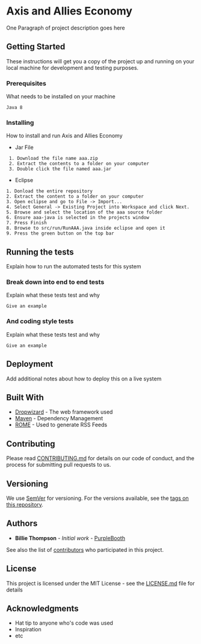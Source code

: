 # Axis and Allies Economy

One Paragraph of project description goes here

## Getting Started

These instructions will get you a copy of the project up and running on your local machine for development and testing purposes.

### Prerequisites

What needs to be installed on your machine

```
Java 8
```

### Installing

How to install and run Axis and Allies Economy

* Jar File
```
 1. Download the file name aaa.zip
 2. Extract the contents to a folder on your computer
 3. Double click the file named aaa.jar
```
* Eclipse
```
1. Donload the entire repository
2. Extract the content to a folder on your computer
3. Open eclipse and go to File -> Import...
4. Select General -> Existing Project into Workspace and click Next.
5. Browse and select the location of the aaa source folder
6. Ensure aaa-java is selected in the projects window
7. Press Finish
8. Browse to src/run/RunAAA.java inside eclipse and open it
9. Press the green button on the top bar 
```

## Running the tests

Explain how to run the automated tests for this system

### Break down into end to end tests

Explain what these tests test and why

```
Give an example
```

### And coding style tests

Explain what these tests test and why

```
Give an example
```

## Deployment

Add additional notes about how to deploy this on a live system

## Built With

* [Dropwizard](http://www.dropwizard.io/1.0.2/docs/) - The web framework used
* [Maven](https://maven.apache.org/) - Dependency Management
* [ROME](https://rometools.github.io/rome/) - Used to generate RSS Feeds

## Contributing

Please read [CONTRIBUTING.md](https://gist.github.com/PurpleBooth/b24679402957c63ec426) for details on our code of conduct, and the process for submitting pull requests to us.

## Versioning

We use [SemVer](http://semver.org/) for versioning. For the versions available, see the [tags on this repository](https://github.com/your/project/tags). 

## Authors

* **Billie Thompson** - *Initial work* - [PurpleBooth](https://github.com/PurpleBooth)

See also the list of [contributors](https://github.com/your/project/contributors) who participated in this project.

## License

This project is licensed under the MIT License - see the [LICENSE.md](LICENSE.md) file for details

## Acknowledgments

* Hat tip to anyone who's code was used
* Inspiration
* etc

